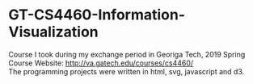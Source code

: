 # GT-CS4460-Information-Visualization
 Course I took during my exchange period in Georiga Tech, 2019 Spring  
 Course Website: http://va.gatech.edu/courses/cs4460/  
 The programming projects were written in html, svg, javascript and d3.
